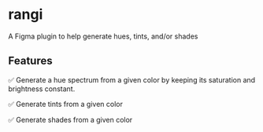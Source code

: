 # rangi

A Figma plugin to help generate hues, tints, and/or shades

## Features

✅ Generate a hue spectrum from a given color by keeping its saturation and brightness constant.

✅ Generate tints from a given color

✅ Generate shades from a given color
